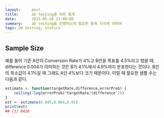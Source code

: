 ```yaml
---
layout:     post
title:      ab testing을 위한 통계
date:       2015-05-28 23:00:00
summary:    ab testing을 진행하는데 필요한 통계 지식에 대하여
tags: ab testing, statics
---
```


## Sample Size

예를 들어 기존 A안의 Conversion Rate가 4%고 B안을 목표를 4.5%라고 했을 때, difference 0.004가 의미하는 것은 B가 4.1%에서 4.9%까지 분포한다는 것이다. B안의 최소값이 4.1%일 때 그래도 A인 4%보다 크기 때문이다. 이럴 때 필요한 샘플 수는 다음과 같다.

```R
estimate <- function(targetRate,difference,errorProb) {
    ceiling(-log(errorProb)*targetRate/(difference^2))
}
est <- estimate(0.045,0.004,0.05)
print(est)
## [1] 8426
```
